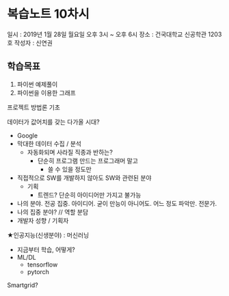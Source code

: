 # 복습노트 10차시

일시 : 2019년 1월 28일 월요일 오후 3시 ~ 오후 6시
장소 : 건국대학교 신공학관 1203호
작성자 : 신연권

## 학습목표

1. 파이썬 예제풀이
2. 파이썬을 이용한 그래프 

프로젝트 방법론 기초

데이터가 값어치를 갖는 다가올 시대?
- Google
- 막대한 데이터 수집 / 분석 
  - 자동화되며 사라질 직종과 반하는?
    - 단순히 프로그램 만드는 프로그래머 말고
      -  쓸 수 있을 정도만
- 직접적으로 SW를 개발하지 않아도 SW와 관련된 분야
  - 기획
    - 트렌드? 단순히 아이디어만 가지고 불가능
- 나의 분야. 전공 집중. 아이디어. 굳이 만능이 아니어도. 어느 정도 파악만. 전문가. 
- 나의 집중 분야? // 역할 분담
- 개발자 성향 / 기획자

★인공지능(신생분야) : 머신러닝
- 지금부터 학습, 어떻게?
- ML/DL
  - tensorflow
  - pytorch

Smartgrid?


